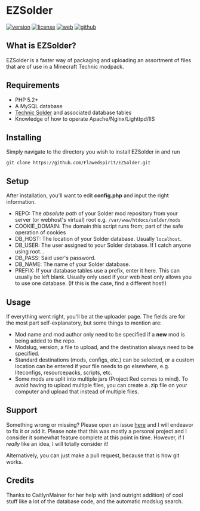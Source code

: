 # EZSolder
[![version](https://img.shields.io/badge/version-1.2.3-lightgrey.svg?style=flat-square)](https://github.com/Flawedspirit/EZSolder)
[![license](https://img.shields.io/badge/license-MIT-blue.svg?style=flat-square)](https://github.com/Flawedspirit/EZSolder)
[![web](https://img.shields.io/badge/web-flawedspirit.com-blue.svg?style=flat-square)](https://flawedspirit.com)
[![github](https://img.shields.io/badge/github-Flawedspirit%2FEZSolder-blue.svg?style=flat-square)](https://github.com/Flawedspirit/EZSolder)
## What is EZSolder?
EZSolder is a faster way of packaging and uploading an assortment of files that are of use in a Minecraft Technic modpack.

## Requirements
- PHP 5.2+
- A MySQL database
- [Technic Solder](https://github.com/TechnicPack/TechnicSolder) and associated database tables
- Knowledge of how to operate Apache/Nginx/Lighttpd/IIS

## Installing
Simply navigate to the directory you wish to install EZSolder in and run

`git clone https://github.com/Flawedspirit/EZSolder.git`

## Setup
After installation, you'll want to edit **config.php** and input the right information.
- REPO: The *absolute path* of your Solder mod repository from your server (or webhost's virtual) root e.g. `/var/www/htdocs/solder/mods`
- COOKIE_DOMAIN: The domain this script runs from; part of the safe operation of cookies
- DB_HOST: The location of your Solder database. Usually `localhost`.
- DB_USER: The user assigned to your Solder database. If I catch anyone using root...
- DB_PASS: Said user's password.
- DB_NAME: The name of your Solder database.
- PREFIX: If your database tables use a prefix, enter it here. This can usually be left blank. Usually only used if your web host only allows you to use one database. (If this is the case, find a different host!)

## Usage
If everything went right, you'll be at the uploader page. The fields are for the most part self-explanatory, but some things to mention are:
- Mod name and mod author only need to be specified if a **new** mod is being added to the repo.
- Modslug, version, a file to upload, and the destination always need to be specified.
- Standard destinations (mods, configs, etc.) can be selected, or a custom location can be entered if your file needs to go elsewhere, e.g. liteconfigs, resourcepacks, scripts, etc.
- Some mods are split into multiple jars (Project Red comes to mind). To avoid having to upload multiple files, you can create a .zip file on your computer and upload that instead of multiple files.

## Support
Something wrong or missing? Please open an issue [here](https://github.com/Flawedspirit/EZSolder/issues) and I will endeavor to fix it or add it. Please note that this was mostly a personal project and I consider it somewhat feature complete at this point in time. However, if I *really* like an idea, I will totally consider it!

Alternatively, you can just make a pull request, because that is how git works.

## Credits
Thanks to CaitlynMainer for her help with (and outright addition) of cool stuff like a lot of the database code, and the automatic modslug search.